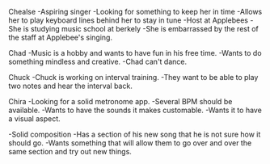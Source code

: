 
Chealse
-Aspiring singer
-Looking for something to keep her in time
-Allows her to play keyboard lines behind her to stay in tune
-Host at Applebees
-She is studying music school at berkely
-She is embarrassed by the rest of the staff at Applebee's singing.

Chad
-Music is a hobby and wants to have fun in his free time.
-Wants to do something mindless and creative.
-Chad can't dance.

Chuck
-Chuck is working on interval training.
-They want to be able to play two notes and hear the interval back.

Chira
-Looking for a solid metronome app.
-Several BPM should be available.
-Wants to have the sounds it makes customable.
-Wants it to have a visual aspect.

-Solid composition
-Has a section of his new song that he is not sure how it should go.
-Wants something that will allow them to go over and over the same section and try out new things.

